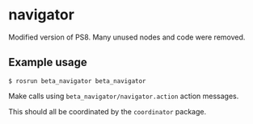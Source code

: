 # navigator

Modified version of PS8.  Many unused nodes and code were removed.

## Example usage

```
$ rosrun beta_navigator beta_navigator
```

Make calls using `beta_navigator/navigator.action` action messages.

This should all be coordinated by the `coordinator` package.

